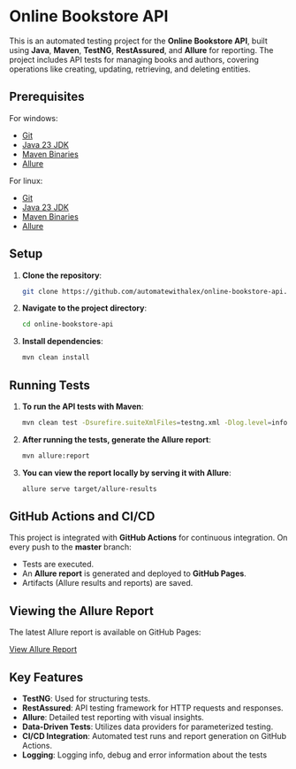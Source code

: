 # Online Bookstore API

This is an automated testing project for the **Online Bookstore API**, built using **Java**, **Maven**, **TestNG**, **RestAssured**, and **Allure** for reporting. The project includes API tests for managing books and authors, covering operations like creating, updating, retrieving, and deleting entities.

## Prerequisites

For windows:
- [Git](https://git-scm.com/downloads/win)
- [Java 23 JDK](https://www.oracle.com/java/technologies/downloads/#jdk23-windows)
- [Maven Binaries](https://maven.apache.org/download.cgi)
- [Allure](https://allurereport.org/docs/install-for-windows/)

For linux:
- [Git](https://git-scm.com/downloads/linux)
- [Java 23 JDK](https://www.oracle.com/java/technologies/downloads/#jdk23-linux)
- [Maven Binaries](https://maven.apache.org/download.cgi)
- [Allure](https://allurereport.org/docs/install-for-linux/)

## Setup

1. **Clone the repository**:
   ```bash
   git clone https://github.com/automatewithalex/online-bookstore-api.git

2. **Navigate to the project directory**:

    ```bash
    cd online-bookstore-api

3. **Install dependencies**:

    ```bash
    mvn clean install

## Running Tests

1. **To run the API tests with Maven**:

    ```bash
    mvn clean test -Dsurefire.suiteXmlFiles=testng.xml -Dlog.level=info

2. **After running the tests, generate the Allure report**:
    
    ```bash
   mvn allure:report

3. **You can view the report locally by serving it with Allure**:

    ```bash
   allure serve target/allure-results


## GitHub Actions and CI/CD

This project is integrated with **GitHub Actions** for continuous integration. On every push to the **master** branch:

- Tests are executed.
- An **Allure report** is generated and deployed to **GitHub Pages**.
- Artifacts (Allure results and reports) are saved.

## Viewing the Allure Report
The latest Allure report is available on GitHub Pages:

[View Allure Report](https://automatewithalex.github.io/online-bookstore-api)

## Key Features

- **TestNG**: Used for structuring tests.
- **RestAssured**: API testing framework for HTTP requests and responses.
- **Allure**: Detailed test reporting with visual insights.
- **Data-Driven Tests**: Utilizes data providers for parameterized testing.
- **CI/CD Integration**: Automated test runs and report generation on GitHub Actions.
- **Logging**: Logging info, debug and error information about the tests
